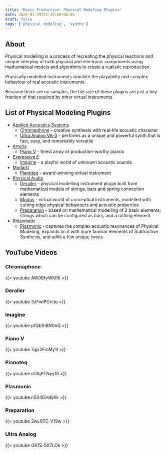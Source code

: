 ```yaml
---
title: "Music Production: Physical Modeling Plugins"
date: 2024-01-29T22:10:00+00:00
draft: false
tags: ['physical modeling', 'synths']
---
```

## About
Physical modelling is a process of recreating the physical reactions and unique interplay of both physical and electronic components using mathematical models and algorithms to create a realistic reproduction.

Physically modelled instruments simulate the playability and complex behaviour of real acoustic instruments.

Because there are no samples, the file size of these plugins are just a tiny fraction of that required by other virtual instruments.

## List of Physical Modeling Plugins
- [Applied Acoustics Systems](https://www.applied-acoustics.com/)
  - [Chromaphone](https://www.applied-acoustics.com/chromaphone-3/) - creative synthesis with real-life acoustic character
  - [Ultra Analog VA-3](https://www.applied-acoustics.com/ultra-analog-va-3/) - performs as a unique and powerful synth that is fast, easy, and remarkably versatile
- [Arturia](https://www.arturia.com/)
  - [Piano V](https://www.arturia.com/products/software-instruments/piano-v/overview) - finest array of production-worthy pianos
- [Expressive E](https://www.expressivee.com/)
  - [imagine](https://www.expressivee.com/63-imagine) - a playful world of unknown acoustic sounds
- [Modartt](https://www.modartt.com/)
  - [Pianoteq](https://www.modartt.com/pianoteq_overview) - award-winning virtual instrument
- [Physical Audio](https://physicalaudio.co.uk/)
  - [Derailer](https://physicalaudio.co.uk/products/derailer/) - physical modelling instrument plugin built from mathematical models of strings, bars and spring connection elements
  - [Modus](https://physicalaudio.co.uk/products/modus/) - virtual world of conceptual instruments, modelled with cutting edge physical behaviours and acoustic properties
  - [Preparation](https://physicalaudio.co.uk/products/preparation/) - based on mathematical modelling of 2 basic elements; strings which can be configured as bars, and a rattling element
- [Rhizomatic](https://rhizomatic.fr/)
  - [Plasmonic](https://rhizomatic.fr/) - captures the complex acoustic resonances of Physical Modeling, expands on it with more familiar elements of Subtractive Synthesis, and adds a few unique twists

## YouTube Videos

### Chromaphone
{{< youtube AW0BfyWKIRI >}}

### Derailer
{{< youtube 3JFwlPCrcto >}}

### Imagine
{{< youtube pfQbfhBN0oQ >}}

### Piano V
{{< youtube 7qjx2FmMy1I >}}

### Pianoteq
{{< youtube sOIqPTNyyf0 >}}

### Plasmonic
{{< youtube nS04DHdljKk >}}

### Preparation
{{< youtube 2wL9TC-V19w >}}

### Ultra Analog
{{< youtube GK1S-5X7LOk >}}
